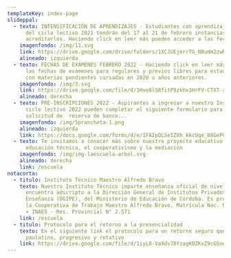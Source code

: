 ```yaml
---
templateKey: index-page
slideppal:
  - texto: INTENSIFICACIÓN DE APRENDIZAJES - Estudiantes con aprendizajes pendientes
      del ciclo lectivo 2021 tendrán del 17 al 21 de febrero instancias para
      acreditarlos. Haciendo click en leer más pueden acceder a las fechas...
    imagenfondo: /img/11.svg
    link: https://drive.google.com/drive/folders/1XCJUEjerrTG_N0udm2zwMKxNM63UQBXt?usp=sharing
    alineado: izquierda
  - texto: FECHAS DE EXÁMENES FEBRERO 2022 - Haciendo click en leer más se accede a
      las fechas de exámenes para regulares y previos libres para estudiantes
      con materias pendientes cursadas en 2020 o años anteriores.
    imagenfondo: /img/3.svg
    link: https://drive.google.com/file/d/1Hve8lS8fitP9zkhv1HrFV-CTXT-xRSFw/view
    alineado: derecha
  - texto: PRE-INSCRIPCIONES 2022 - Aspirantes a ingresar a nuestro Instituto en el
      ciclo lectivo 2022 pueden completar el siguiente formulario para la
      solicitud de  reserva de banco...
    imagenfondo: /img/5prancheta-1.png
    alineado: izquierda
    link: https://docs.google.com/forms/d/e/1FAIpQLSeIZ8h_kkcUqe_88GeP0UbVSX4cjlnvqM2dxCbg7uM59f7KhA/viewform?usp=sf_link
  - texto: Te invitamos a conocer más sobre nuestro proyecto educativo, basado en la
      educación técnica, el cooperativismo y la mediación
    imagenfondo: /img/img-laescuela-arbol.svg
    alineado: derecha
    link: /escuela
notacorta:
  - titulo: Instituto Técnico Maestro Alfredo Bravo
    texto: Nuestro Instituto Técnico imparte enseñanza oficial de nivel medio y se
      encuentra adscripto a la Dirección General de Institutos Privados de
      Enseñanza (DGIPE), del Ministerio de Educación de Córdoba. Es propiedad de
      la Cooperativa de Trabajo Maestro Alfredo Bravo, Matrícula Nac. N° 26.534
      - INAES - Res. Provincial N° 2.571
    link: /escuela
  - titulo: Protocolo para el retorno a la presencialidad
    texto: En el siguiente link el protocolo para un retorno seguro que será
      paulatino, progresivo y rotativo
    link: https://drive.google.com/file/d/1iyL8-VaXdv78YzagKOZKvZ9cG5nwePl8/view?usp=sharing
---
```

